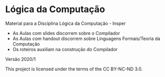 # Lógica da Computação

Material para a Disciplina Lógica da Computação - Insper

* As Aulas com slides discorrem sobre o Compilador
* As Aulas com handout discorrem sobre Linguagens Formais/Teoria da Computação
* Os roteiros auxiliam na construção do Compilador

Versão 2020/1

This project is licensed under the terms of the CC BY-NC-ND 3.0.
